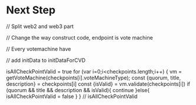 # Next Step


// Split web2 and web3 part

// Change the way construct code, endpoint is vote machine

// Every votemachine have 

// add initData to initDataForCVD

isAllCheckPointValid = true
for (var i=0;i<checkpoints.length;i++) {
  vm = getVoteMachine(checkpoints[i].voteMachineType);
  const {quorum, title, description} = checkpoints[i]
  const {isValid} = vm.validate(checkpoints[i])
  if (quorum && title && description && isValid){
    continue
  }else{
    isAllCheckPointValid = false
  }
}
// isAllCheckPointValid